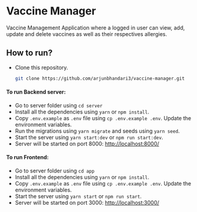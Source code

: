 # Vaccine Manager

Vaccine Management Application where a logged in user can view, add, update and delete vaccines as well as their respectives allergies.

## How to run?

- Clone this repository.

  ```sh
  git clone https://github.com/arjunbhandari3/vaccine-manager.git
  ```

#### To run Backend server:

- Go to server folder using `cd server`
- Install all the dependencies using `yarn` or `npm install`.
- Copy `.env.example` as `.env` file using `cp .env.example .env`. Update the environment variables.
- Run the migrations using `yarn migrate` and seeds using `yarn seed`.
- Start the server using `yarn start:dev` or `npm run start:dev`.
- Server will be started on port 8000: [http://localhost:8000/](http://localhost:8000/)

#### To run Frontend:

- Go to server folder using `cd app`
- Install all the dependencies using `yarn` or `npm install`.
- Copy `.env.example` as `.env` file using `cp .env.example .env`. Update the environment variables.
- Start the server using `yarn start` or `npm run start`.
- Server will be started on port 3000: [http://localhost:3000/](http://localhost:3000/)
